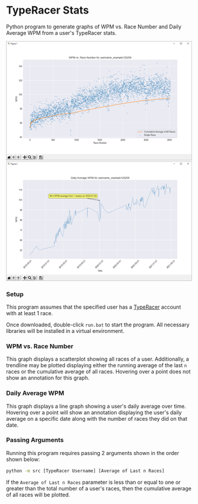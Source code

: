 # TypeRacer Stats
Python program to generate graphs of WPM vs. Race Number and Daily Average WPM from a user's TypeRacer stats.

![WPM vs. Race Number](https://github.com/Togohogo1/TypeRacer-Stats/blob/main/screenshots/WPM_vs_Race_Number.png)\
![Daily Average WPM](https://github.com/Togohogo1/TypeRacer-Stats/blob/main/screenshots/Daily_Average_WPM.png)

### Setup
This program assumes that the specified user has a [TypeRacer](https://play.typeracer.com/) account with at least 1 race.

Once downloaded, double-click `run.bat` to start the program. All necessary libraries will be installed in a virtual environment.

### WPM vs. Race Number
This graph displays a scatterplot showing all races of a user. Additionally, a trendline may be plotted displaying either the running average of the last `n` races or the cumulative average of all races. Hovering over a point does not show an annotation for this graph.

### Daily Average WPM
This graph displays a line graph showing a user's daily average over time. Hovering over a point will show an annotation displaying the user's daily average on a specific date along with the number of races they did on that date.

### Passing Arguments
Running this program requires passing 2 arguments shown in the order shown below:
```bash
python -m src [TypeRacer Username] [Average of Last n Races]
```

If the `Average of Last n Races` parameter is less than or equal to one or greater than the total number of a user's races, then the cumulative average of all races will be plotted.
